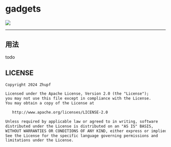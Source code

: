 # gadgets

[![](https://jitpack.io/v/Zhupff/gadgets.svg)](https://jitpack.io/#Zhupff/gadgets)

---

## 用法

todo

## LICENSE

```markdown
Copyright 2024 Zhupf

Licensed under the Apache License, Version 2.0 (the "License");
you may not use this file except in compliance with the License.
You may obtain a copy of the License at

   http://www.apache.org/licenses/LICENSE-2.0

Unless required by applicable law or agreed to in writing, software
distributed under the License is distributed on an "AS IS" BASIS,
WITHOUT WARRANTIES OR CONDITIONS OF ANY KIND, either express or implied.
See the License for the specific language governing permissions and
limitations under the License.
```